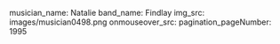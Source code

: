 musician_name: Natalie
band_name: Findlay
img_src: images/musician0498.png
onmouseover_src: 
pagination_pageNumber: 1995